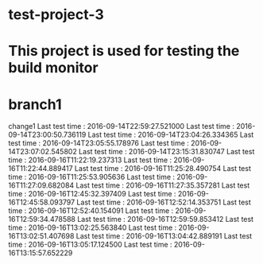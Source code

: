# test-project-3
# This project is used for testing the build monitor
# branch1

change1
Last test time : 2016-09-14T22:59:27.521000
Last test time : 2016-09-14T23:00:50.736119
Last test time : 2016-09-14T23:04:26.334365
Last test time : 2016-09-14T23:05:55.178976
Last test time : 2016-09-14T23:07:02.545802
Last test time : 2016-09-14T23:15:31.830747
Last test time : 2016-09-16T11:22:19.237313
Last test time : 2016-09-16T11:22:44.889417
Last test time : 2016-09-16T11:25:28.490754
Last test time : 2016-09-16T11:25:53.905636
Last test time : 2016-09-16T11:27:09.682084
Last test time : 2016-09-16T11:27:35.357281
Last test time : 2016-09-16T12:45:32.397409
Last test time : 2016-09-16T12:45:58.093797
Last test time : 2016-09-16T12:52:14.353751
Last test time : 2016-09-16T12:52:40.154091
Last test time : 2016-09-16T12:59:34.478588
Last test time : 2016-09-16T12:59:59.853412
Last test time : 2016-09-16T13:02:25.563840
Last test time : 2016-09-16T13:02:51.407698
Last test time : 2016-09-16T13:04:42.889191
Last test time : 2016-09-16T13:05:17.124500
Last test time : 2016-09-16T13:15:57.652229
